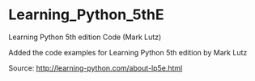 # Learning_Python_5thE
Learning Python 5th edition Code (Mark Lutz)

Added the code examples for Learning Python 5th edition by Mark Lutz

Source: http://learning-python.com/about-lp5e.html
